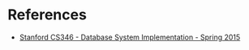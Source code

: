 # References

+ [Stanford CS346 - Database System Implementation - Spring 2015](https://web.stanford.edu/class/cs346/2015/)
